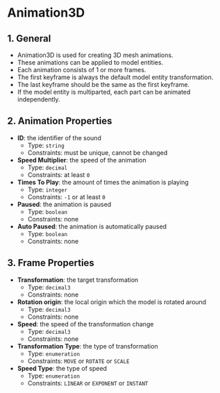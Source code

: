 # Animation3D

## 1. General

- Animation3D is used for creating 3D mesh animations.
- These animations can be applied to model entities.
- Each animation consists of 1 or more frames.
- The first keyframe is always the default model entity transformation.
- The last keyframe should be the same as the first keyframe.
- If the model entity is multiparted, each part can be animated independently.

## 2. Animation Properties

- **ID**: the identifier of the sound
  - Type: `string`
  - Constraints: must be unique, cannot be changed
- **Speed Multiplier**: the speed of the animation
  - Type: `decimal`
  - Constraints: at least `0`
- **Times To Play**: the amount of times the animation is playing
  - Type: `integer`
  - Constraints: `-1` or at least `0`
- **Paused**: the animation is paused
  - Type: `boolean`
  - Constraints: none
- **Auto Paused**: the animation is automatically paused
  - Type: `boolean`
  - Constraints: none

## 3. Frame Properties

- **Transformation**: the target transformation
  - Type: `decimal3`
  - Constraints: none
- **Rotation origin**: the local origin which the model is rotated around
  - Type: `decimal3`
  - Constraints: none
- **Speed**: the speed of the transformation change
  - Type: `decimal3`
  - Constraints: none
- **Transformation Type**: the type of transformation
  - Type: `enumeration`
  - Constraints: `MOVE` or `ROTATE` or `SCALE`
- **Speed Type**: the type of speed
  - Type: `enumeration`
  - Constraints: `LINEAR` or `EXPONENT` or `INSTANT`
